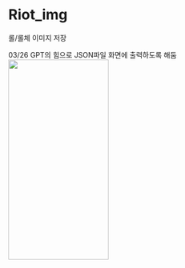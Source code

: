 # Riot_img
롤/롤체 이미지 저장

03/26 
GPT의 힘으로 JSON파일 화면에 출력하도록 해둠
<img src="https://github.com/user-attachments/assets/9b09b01b-bc3d-4945-b53d-016efcc13f79" width="200" height="400"/>
